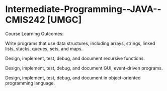 # Intermediate-Programming--JAVA--CMIS242 [UMGC]

Course Learning Outcomes:

Write programs that use data structures, including arrays, strings, linked lists, stacks, queues, sets, and maps.

Design, implement, test, debug, and document recursive functions.

Design, implement, test, debug, and document GUI, event-driven programs.

Design, implement, test, debug, and document in object-oriented programming language.
 
